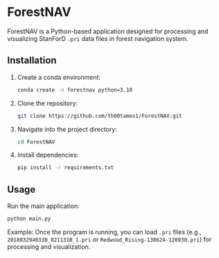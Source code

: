 # ForestNAV

ForestNAV is a Python-based application designed for processing and
visualizing StanForD `.pri` data files in forest navigation system.

## Installation

1.  Create a conda environment:

    ``` bash
    conda create -n forestnav python=3.10
    ```

2.  Clone the repository:

    ``` bash
    git clone https://github.com/th00tames1/ForestNAV.git
    ```

3.  Navigate into the project directory:

    ``` bash
    cd ForestNAV
    ```

4.  Install dependencies:

    ``` bash
    pip install -r requirements.txt
    ```

## Usage

Run the main application:

``` bash
python main.py
```

Example: Once the program is running, you can load `.pri` files (e.g.,
`2018032940338_821131B_1.pri` or `Redwood_Rising-130624-120930.pri`) for
processing and visualization.
